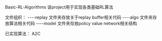Basic-RL-Algorithms 该project用于实现各类基础RL算法

文件组织：
----replay  文件夹存放关于replay buffer相关代码
----algo    文件夹存放算法相关代码
----model   文件夹存放policy value network相关结构


已实现算法：
A2C 